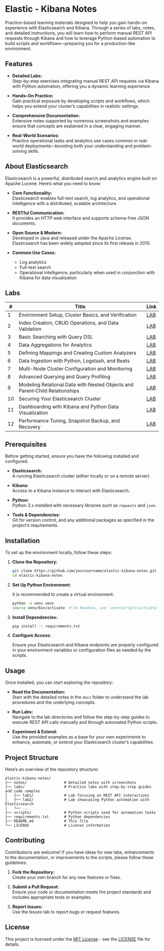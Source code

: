 # Elastic - Kibana Notes

Practice-based learning materials designed to help you gain hands-on experience with Elasticsearch and Kibana. Through a series of labs, notes, and detailed instructions, you will learn how to perform manual REST API requests through Kibana and how to leverage Python-based automation to build scripts and workflows—preparing you for a production-like environment.

## Features

- **Detailed Labs:**  
  Step-by-step exercises integrating manual REST API requests via Kibana with Python automation, offering you a dynamic learning experience.
  
- **Hands-On Practice:**  
  Gain practical exposure by developing scripts and workflows, which helps you extend your cluster’s capabilities in realistic settings.
  
- **Comprehensive Documentation:**  
  Extensive notes supported by numerous screenshots and examples ensure that concepts are explained in a clear, engaging manner.
  
- **Real-World Scenarios:**  
  Practice operational tasks and analytics use cases common in real-world deployments—boosting both your understanding and problem-solving skills.

## About Elasticsearch

Elasticsearch is a powerful, distributed search and analytics engine built on Apache Lucene. Here’s what you need to know:

- **Core Functionality:**  
  Elasticsearch enables full-text search, log analytics, and operational intelligence with a distributed, scalable architecture.
  
- **RESTful Communication:**  
  It provides an HTTP web interface and supports schema-free JSON documents.
  
- **Open Source & Modern:**  
  Developed in Java and released under the Apache License, Elasticsearch has been widely adopted since its first release in 2010.
  
- **Common Use Cases:**  
  - Log analytics  
  - Full-text search  
  - Operational intelligence, particularly when used in conjunction with Kibana for data visualization

## Labs

| #   | Title                                                                   | Link                                                                                                                                                       |
|-----|-------------------------------------------------------------------------|------------------------------------------------------------------------------------------------------------------------------------------------------------|
| 1   | Environment Setup, Cluster Basics, and Verification                     | [LAB](https://github.com/djeada/Elastic-Kibana-Notes/tree/main/labs/lab01)                                                                                  |
| 2   | Index Creation, CRUD Operations, and Data Validation                    | [LAB](https://github.com/djeada/Elastic-Kibana-Notes/tree/main/labs/lab02)                                                                                  |
| 3   | Basic Searching with Query DSL                                          | [LAB](https://github.com/djeada/Elastic-Kibana-Notes/tree/main/labs/lab03)                                                                                  |
| 4   | Data Aggregations for Analytics                                         | [LAB](https://github.com/djeada/Elastic-Kibana-Notes/tree/main/labs/lab04)                                                                                  |
| 5   | Defining Mappings and Creating Custom Analyzers                         | [LAB](https://github.com/djeada/Elastic-Kibana-Notes/tree/main/labs/lab05)                                                                                  |
| 6   | Data Ingestion with Python, Logstash, and Beats                           | [LAB](https://github.com/djeada/Elastic-Kibana-Notes/tree/main/labs/lab06)                                                                                  |
| 7   | Multi-Node Cluster Configuration and Monitoring                         | [LAB](https://github.com/djeada/Elastic-Kibana-Notes/tree/main/labs/lab07)                                                                                  |
| 8   | Advanced Querying and Query Profiling                                   | [LAB](https://github.com/djeada/Elastic-Kibana-Notes/tree/main/labs/lab08)                                                                                  |
| 9   | Modeling Relational Data with Nested Objects and Parent‑Child Relationships| [LAB](https://github.com/djeada/Elastic-Kibana-Notes/tree/main/labs/lab09)                                                                                  |
| 10  | Securing Your Elasticsearch Cluster                                     | [LAB](https://github.com/djeada/Elastic-Kibana-Notes/tree/main/labs/lab10)                                                                                  |
| 11  | Dashboarding with Kibana and Python Data Visualization                    | [LAB](https://github.com/djeada/Elastic-Kibana-Notes/tree/main/labs/lab11)                                                                                  |
| 12  | Performance Tuning, Snapshot Backup, and Recovery                       | [LAB](https://github.com/djeada/Elastic-Kibana-Notes/tree/main/labs/lab12)                                                                                  |

## Prerequisites

Before getting started, ensure you have the following installed and configured:

- **Elasticsearch:**  
  A running Elasticsearch cluster (either locally or on a remote server).
  
- **Kibana:**  
  Access to a Kibana instance to interact with Elasticsearch.
  
- **Python:**  
  Python 3.x installed with necessary libraries such as `requests` and `json`.
  
- **Tools & Dependencies:**  
  Git for version control, and any additional packages as specified in the project’s requirements.

## Installation

To set up the environment locally, follow these steps:

1. **Clone the Repository:**

   ```bash
   git clone https://github.com/yourusername/elastic-kibana-notes.git
   cd elastic-kibana-notes
   ```

2. **Set Up Python Environment:**

   It is recommended to create a virtual environment:
   
   ```bash
   python -m venv venv
   source venv/bin/activate  # On Windows, use `venv\Scripts\activate`
   ```

3. **Install Dependencies:**

   ```bash
   pip install -r requirements.txt
   ```

4. **Configure Access:**

   Ensure your Elasticsearch and Kibana endpoints are properly configured in your environment variables or configuration files as needed by the scripts.

## Usage

Once installed, you can start exploring the repository:

- **Read the Documentation:**  
  Start with the detailed notes in the `docs` folder to understand the lab procedures and the underlying concepts.
  
- **Run Labs:**  
  Navigate to the lab directories and follow the step-by-step guides to execute REST API calls manually and through automated Python scripts.
  
- **Experiment & Extend:**  
  Use the provided examples as a base for your own experiments to enhance, automate, or extend your Elasticsearch cluster’s capabilities.

## Project Structure

Here’s an overview of the repository structure:

```
elastic-kibana-notes/
├── notes/                 # Detailed notes with screenshots
├── labs/                  # Practice labs with step-by-step guides and code samples
│   ├── lab1/              # Lab focusing on REST API interactions
│   ├── lab2/              # Lab showcasing Python automation with Elasticsearch
│   └── ...
├── scripts/               # Python scripts used for automation tasks
├── requirements.txt       # Python dependencies
├── README.md              # This file
└── LICENSE                # License information
```

## Contributing

Contributions are welcome! If you have ideas for new labs, enhancements to the documentation, or improvements to the scripts, please follow these guidelines:

1. **Fork the Repository:**  
   Create your own branch for any new features or fixes.

2. **Submit a Pull Request:**  
   Ensure your code or documentation meets the project standards and includes appropriate tests or examples.

3. **Report Issues:**  
   Use the Issues tab to report bugs or request features.

## License

This project is licensed under the [MIT License](LICENSE) - see the [LICENSE](LICENSE) file for details.
